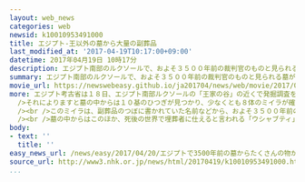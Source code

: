 ```yaml
---
layout: web_news
categories: web
newsid: k10010953491000
title: エジプト-王以外の墓から大量の副葬品
last_modified_at: '2017-04-19T10:17:00+09:00'
datetime: 2017年04月19日 10時17分
description: エジプト南部のルクソールで、およそ３５００年前の裁判官のものと見られる墓が発掘され、中から８体のミイラとともに、王以外の墓としては珍しい大量の副葬品が見つかり、考古学者たちの関心を集めています。
summary: エジプト南部のルクソールで、およそ３５００年前の裁判官のものと見られる墓が発掘され、中から８体のミイラとともに、王以外の墓としては珍しい大量の副葬品が見つかり、考古学者たちの関心を集めています。
movie_url: https://newswebeasy.github.io/ja201704/news/web/movie/2017/04/20/k10010953491000.mp4
more: エジプト考古省は１８日、エジプト南部ルクソールの「王家の谷」の近くで発掘調査を行っていたエジプト人の研究者が新たな墓を発見したと発表しました。<br /><br
  />それによりますと墓の中からは１０基のひつぎが見つかり、少なくとも８体のミイラが確認されたほか、ミイラのうち１体は、赤や青などで色鮮やかな文様が描かれた木製のひつぎのふたやマスクとともに見つかりました。<br
  /><br />このミイラは、副葬品のつぼに書かれていた名前などから、およそ３５００年前のエジプト新王国時代の裁判官で、墓のあるじだと見られるということです。<br
  /><br />墓の中からはこのほか、死後の世界で埋葬者に仕えると言われる「ウシャブティ」と呼ばれる小さな彫像が１０００体余りも見つかりました。王以外の墓でこうした大量の副葬品が見つかるケースは珍しいということで、今後の発掘調査で、当時の埋葬の方法などが解明されるかどうか、考古学者たちの関心を集めてます。
body:
- text: ''
  title: ''
easy_news_url: /news/easy/2017/04/20/エジプトで3500年前の墓からたくさんの物が見つかる/
source_url: http://www3.nhk.or.jp/news/html/20170419/k10010953491000.html
...
```

